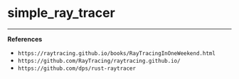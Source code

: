 # simple_ray_tracer

---

__References__

- ```https://raytracing.github.io/books/RayTracingInOneWeekend.html```
- ```https://github.com/RayTracing/raytracing.github.io/```
- ```https://github.com/dps/rust-raytracer```